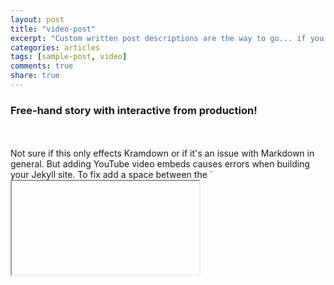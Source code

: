 ```yaml
---
layout: post
title: "video-post"
excerpt: "Custom written post descriptions are the way to go... if you're not lazy."
categories: articles
tags: [sample-post, video]
comments: true
share: true
---
```

### Free-hand story with interactive from production!
<br>
<div class="apester-media" data-media-id="5a37e6c0e29f7a00016d9e43" height="512"></div><script async src="//static.apester.com/js/sdk/v2.0/apester-javascript-sdk.min.js"></script>
<br>
Not sure if this only effects Kramdown or if it's an issue with Markdown in general. But adding YouTube video embeds causes errors when building your Jekyll site. To fix add a space between the `<iframe>` tags and remove `allowfullscreen`. Example below:

{% highlight html %}

{% endhighlight %}

And here's a Vimeo embed for testing purposes.


